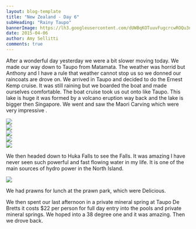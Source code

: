 ```yaml
---
layout: blog-template
title: "New Zealand - Day 6"
subHeading: "Rainy Taupo"
bannerImage: https://lh3.googleusercontent.com/dUWBqKOTuuvFugcrcwROQu3nq2L-feE7gm2gP90drQ-7U9P2Fgw8Ihe10qBI6yoiIOL934xHNXLhj9NDcoQ9UDvq4WBi-9352xDJ8Ags-kPy6kUW8jhP7yxXosii3zS1vShKijuLDA
date: 2015-04-06
author: Amy Sellitti
comments: true
---
```


After a wonderful day yesterday we were a bit slower moving today. We made our way down to Taupo from Matamata. The weather was horrid but Anthony and I have a rule that weather cannot stop us so we donned our raincoats are drove on. We arrived in Taupo and decided to do the Ernest Kemp cruise. It was still raining but we boarded the boat and made ourselves comfortable. The boat cruise took us out onto like Taupo. This lake is huge it was formed by a volcano eruption way back and the lake is bigger then Singapore. We went and saw the Maori Carving which were very impressive .

<div class="center-image"><img src="https://lh3.googleusercontent.com/m5JsuhkyZfvKnG-pGim9xSBASRWfH_znXU0D9kyzBOVc6FOfeBPvuqLlX1bbovvCZhFb0ywgIW6dnbTtlXB3b7yUlE8NQDSTsOyeAFZlftGUeiaH9ozduS8razgPMEcb68ec5Ze65A" /></div>
<div class="center-image"><img src="https://lh3.googleusercontent.com/blwhrC0GNnQ9Fa1PzecCrGE_jtgIUVwkkz8UZGcZ77btBWkfN8_at7dlHIzxl-CyLrj4BpOjjvFusNDLhfzXNIqGbO4tBuj87KYU8mYk2gGWCDmJiPBjovEgQBbVyC0qOZdKKtRkfQ" /></div>
<div class="center-image"><img src="https://lh3.googleusercontent.com/UyrqzVYucvu6j935TVgG4PVkQUO7J4XRa-KYQUzxLJ62amEdrc7Q6j12dUTVBA3FcDsWbDi9Tf9WDhiYLdh1cs67cQ_7pQjMRw_ShxRwNy2kgEHNvCnKCs_VCYw-auS_dyZ9pgJrzQ" /></div>
<div class="center-image"><img src="https://lh3.googleusercontent.com/CbwKj2xRO4FqAUgTJ3GFA67mmB3iZ0Z9qqUgQN8nc_-ufcXFLZ-yt8jy1lTI3OMa1LhPFHWAN_sb9fzhge_OngYFN4tUgelxNhMzSKaXF61DvzekRq0WZiZGR2P9mxEDiwFEPRNKpQ" /></div>
<div class="center-image"><img src="https://lh3.googleusercontent.com/oylPBdN77NHSTCk3LMVlaWC_nPIJzXM7_jUaXnZRoYnuuKdDvnPL8Im16B4tKRWen3DDsfIailR_HD2gDw4y5eD2-0p-MWVPVWCb5qRou5kaugaQbcyl3Bxe1i4J4iFcUgW4gfEVYg" /></div>

We then headed down to Huka Falls to see the Falls. It was amazing I have never seen such powerful and fast flowing water in my life. It is one of the main sources of hydro power in the North Island. 

<div class="center-image"><img src="https://lh3.googleusercontent.com/dUWBqKOTuuvFugcrcwROQu3nq2L-feE7gm2gP90drQ-7U9P2Fgw8Ihe10qBI6yoiIOL934xHNXLhj9NDcoQ9UDvq4WBi-9352xDJ8Ags-kPy6kUW8jhP7yxXosii3zS1vShKijuLDA" /></div>

We had prawns for lunch at the prawn park, which were Delicious.

We then spent our last afternoon in a private mineral spring at Taupo De Bretts it costs $22 per person for full day entry into the pools and private mineral springs. We hoped into a 38 degree one and it was amazing. Then we drove back.




